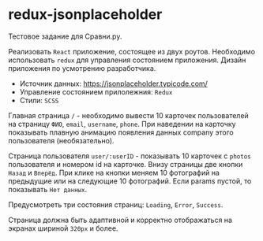 
# redux-jsonplaceholder

Тестовое задание для Сравни.ру.

Реализовать `React` приложение, состоящее из двух роутов. Необходимо использовать `redux` для управления состоянием приложения. Дизайн приложения по усмотрению разработчика.

- Источник данных: https://jsonplaceholder.typicode.com/
- Управление состоянием прилолежния: `Redux`
- Стили: `SCSS`

Главная страница `/` - необходимо вывести 10 карточек пользователей на страницу `ФИО`, `email`, `username`, `phone`. При наведении на карточку показывать плавную анимацию появления данных company этого пользователя (необязательно).

Страница пользователя `user/:userID` - показывать 10 карточек с `photos` пользователя и номером id на карточке. Внизу страницы две кнопки `Назад` и `Вперёд`. При клике на кнопки меняем 10 фотографий на предыдущие или на следующие 10 фотографий. Если params пустой, то показывать `Нет данных`.

Предусмотреть три состояния страниц: `Loading`, `Error`, `Success`.

Страница должна быть адаптивной и корректно отображаться на экранах шириной `320px` и более.